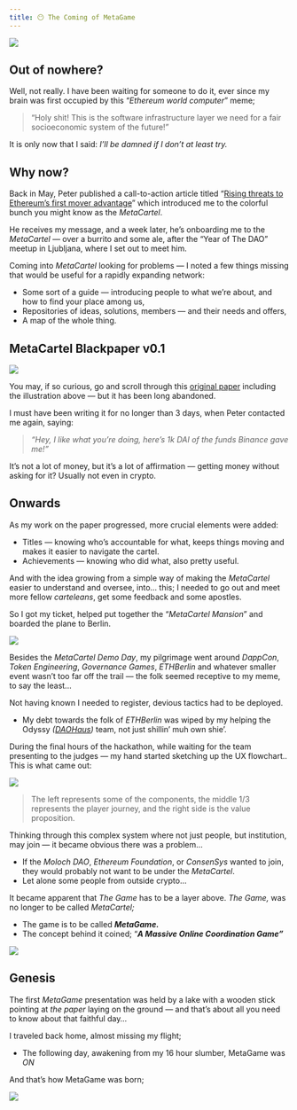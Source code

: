 ```yaml
---
title: 😶 The Coming of MetaGame
---
```


[![](https://cdn.substack.com/image/fetch/w_1456,c_limit,f_auto,q_auto:good/https%3A%2F%2Fbucketeer-e05bbc84-baa3-437e-9518-adb32be77984.s3.amazonaws.com%2Fpublic%2Fimages%2Fbd6756ff-8bb3-482a-8043-0a6be1d14532_1920x1080.png)](https://cdn.substack.com/image/fetch/c_limit,f_auto,q_auto:good/https%3A%2F%2Fbucketeer-e05bbc84-baa3-437e-9518-adb32be77984.s3.amazonaws.com%2Fpublic%2Fimages%2Fbd6756ff-8bb3-482a-8043-0a6be1d14532_1920x1080.png)

## Out of nowhere?

Well, not really. I have been waiting for someone to do it, ever since my brain was first occupied by this “_Ethereum world computer_” meme;

> “Holy shit! This is the software infrastructure layer we need for a fair socioeconomic system of the future!”

It is only now that I said: _I’ll be damned if I don’t at least try._
## Why now?

Back in May, Peter published a call-to-action article titled “[Rising threats to Ethereum’s first mover advantage](https://medium.com/metacartel/rising-threats-to-ethereums-first-mover-advantage-6138bd6c860)” which introduced me to the colorful bunch you might know as the _MetaCartel_.

He receives my message, and a week later, he’s onboarding me to the _MetaCartel_ — over a burrito and some ale, after the “Year of The DAO” meetup in Ljubljana, where I set out to meet him.

Coming into _MetaCartel_ looking for problems — I noted a few things missing that would be useful for a rapidly expanding network:

-   Some sort of a guide — introducing people to what we’re about, and how to find your place among us,
-   Repositories of ideas, solutions, members — and their needs and offers,
-   A map of the whole thing.
    

## MetaCartel Blackpaper v0.1

[![](https://cdn.substack.com/image/fetch/w_1456,c_limit,f_auto,q_auto:good/https%3A%2F%2Fbucketeer-e05bbc84-baa3-437e-9518-adb32be77984.s3.amazonaws.com%2Fpublic%2Fimages%2Fa6040c71-8657-4627-bfba-ec54dbc3c3a9_376x574.png)](https://cdn.substack.com/image/fetch/c_limit,f_auto,q_auto:good/https%3A%2F%2Fbucketeer-e05bbc84-baa3-437e-9518-adb32be77984.s3.amazonaws.com%2Fpublic%2Fimages%2Fa6040c71-8657-4627-bfba-ec54dbc3c3a9_376x574.png)

You may, if so curious, go and scroll through this [original paper](https://docs.google.com/document/d/1RZw3l3wDxrZuyVW0j-ipbFDyy-_xUtmMqSd4wo2STjQ/edit) including the illustration above — but it has been long abandoned.

I must have been writing it for no longer than 3 days, when Peter contacted me again, saying:

> _“Hey, I like what you’re doing, here’s 1k DAI of the funds Binance gave me!”_

It’s not a lot of money, but it’s a lot of affirmation — getting money without asking for it? Usually not even in crypto.

## Onwards

As my work on the paper progressed, more crucial elements were added:

-   Titles — knowing who’s accountable for what, keeps things moving and makes it easier to navigate the cartel.
-   Achievements — knowing who did what, also pretty useful.
    

And with the idea growing from a simple way of making the _MetaCartel_ easier to understand and oversee, into… this; I needed to go out and meet more fellow _carteleans_, get some feedback and some apostles.

So I got my ticket, helped put together the “_MetaCartel Mansion_” and boarded the plane to Berlin.

[![](https://cdn.substack.com/image/fetch/w_1456,c_limit,f_auto,q_auto:good/https%3A%2F%2Fbucketeer-e05bbc84-baa3-437e-9518-adb32be77984.s3.amazonaws.com%2Fpublic%2Fimages%2Fedb1e41c-5983-43af-90b7-e11edfdf262c_1279x647.jpeg)](https://cdn.substack.com/image/fetch/c_limit,f_auto,q_auto:good/https%3A%2F%2Fbucketeer-e05bbc84-baa3-437e-9518-adb32be77984.s3.amazonaws.com%2Fpublic%2Fimages%2Fedb1e41c-5983-43af-90b7-e11edfdf262c_1279x647.jpeg)

Besides the _MetaCartel Demo Day_, my pilgrimage went around _DappCon_, _Token Engineering_, _Governance Games_, _ETHBerlin_ and whatever smaller event wasn’t too far off the trail — the folk seemed receptive to my meme, to say the least...

Not having known I needed to register, devious tactics had to be deployed.

-   My debt towards the folk of _ETHBerlin_ was wiped by my helping the Odyssy _([DAOHaus](https://daohaus.club/))_ team, not just shillin’ muh own shie’.
    

During the final hours of the hackathon, while waiting for the team presenting to the judges — my hand started sketching up the UX flowchart.. This is what came out:

[![](https://cdn.substack.com/image/fetch/w_1456,c_limit,f_auto,q_auto:good/https%3A%2F%2Fbucketeer-e05bbc84-baa3-437e-9518-adb32be77984.s3.amazonaws.com%2Fpublic%2Fimages%2Fb5198a5b-57bc-404f-a077-5e52b15bb2ee_4000x2250.jpeg)](https://cdn.substack.com/image/fetch/c_limit,f_auto,q_auto:good/https%3A%2F%2Fbucketeer-e05bbc84-baa3-437e-9518-adb32be77984.s3.amazonaws.com%2Fpublic%2Fimages%2Fb5198a5b-57bc-404f-a077-5e52b15bb2ee_4000x2250.jpeg)

> The left represents some of the components, the middle 1/3 represents the player journey, and the right side is the value proposition.

Thinking through this complex system where not just people, but institution, may join — it became obvious there was a problem…

-   If the _Moloch DAO_, _Ethereum Foundation_, or _ConsenSys_ wanted to join, they would probably not want to be under the _MetaCartel_.
-   Let alone some people from outside crypto…
    

It became apparent that _The Game_ has to be a layer above. _The Game,_ was no longer to be called _MetaCartel;_

-   The game is to be called _**MetaGame.**_
-   The concept behind it coined; “_**A Massive Online Coordination Game”**_
    

[![](https://cdn.substack.com/image/fetch/w_1456,c_limit,f_auto,q_auto:good/https%3A%2F%2Fbucketeer-e05bbc84-baa3-437e-9518-adb32be77984.s3.amazonaws.com%2Fpublic%2Fimages%2Fcf13f30a-9850-4f74-b166-e43c65c93369_595x294.png)](https://cdn.substack.com/image/fetch/c_limit,f_auto,q_auto:good/https%3A%2F%2Fbucketeer-e05bbc84-baa3-437e-9518-adb32be77984.s3.amazonaws.com%2Fpublic%2Fimages%2Fcf13f30a-9850-4f74-b166-e43c65c93369_595x294.png)

## Genesis

The first _MetaGame_ presentation was held by a lake with a wooden stick pointing at _the paper_ laying on the ground — and that’s about all you need to know about that faithful day…

I traveled back home, almost missing my flight;

-   The following day, awakening from my 16 hour slumber, MetaGame was *ON*
    

And that’s how MetaGame was born;

[![](https://cdn.substack.com/image/fetch/w_1456,c_limit,f_auto,q_auto:good/https%3A%2F%2Fbucketeer-e05bbc84-baa3-437e-9518-adb32be77984.s3.amazonaws.com%2Fpublic%2Fimages%2F5625496b-3565-43c3-ae04-38c53c701f72_1595x808.png)](https://cdn.substack.com/image/fetch/c_limit,f_auto,q_auto:good/https%3A%2F%2Fbucketeer-e05bbc84-baa3-437e-9518-adb32be77984.s3.amazonaws.com%2Fpublic%2Fimages%2F5625496b-3565-43c3-ae04-38c53c701f72_1595x808.png)
